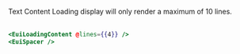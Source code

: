 Text Content Loading display will only render a maximum of 10 lines.
<br>
<br>

```hbs template
<EuiLoadingContent @lines={{4}} />
<EuiSpacer />
```
